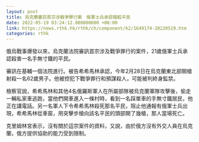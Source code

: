 ```yaml
---
layout: post
title: 烏克蘭審訊首宗涉戰爭罪行案　俄軍士兵承認槍殺平民
date: 2022-05-19 03:24:12.000000000 +08:00
link: https://news.rthk.hk/rthk/ch/component/k2/1649174-20220519.htm
categories: rthk
---
```


俄烏戰事爆發以來，烏克蘭法院審訊首宗涉及戰爭罪行的案件，21歲俄軍士兵承認殺害一名手無寸鐵的平民。

審訊在基輔一個法院進行。被告希希馬林承認，今年2月28日在烏克蘭東北部開槍射殺一名62歲男子。他被控犯下戰爭罪行和預謀殺人，可能被判終身監禁。

檢察官說，希希馬林和其他4名俄羅斯軍人在所屬部隊被烏克蘭軍隊攻擊後，偷走一輛私家車逃跑，當他們開車進入一條村時，看到一名踩單車的手無寸鐵居民，他正在講電話。另一名軍人下令希希馬林殺死那名平民，阻止他通報有俄軍士兵出現，希希馬林從車窗，用突擊步槍向該名平民的頭部開了幾槍，那人當場死亡。 

克里姆林宮表示，沒有關於這宗案件的資料，又說，由於俄方沒有外交人員在烏克蘭，俄方提供協助的能力受到限制。
